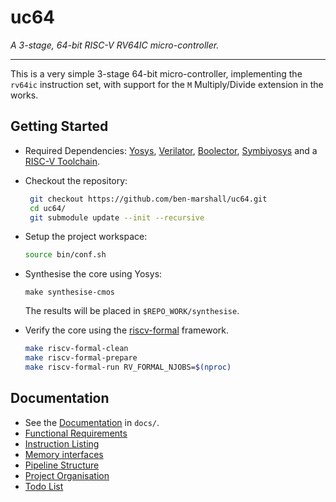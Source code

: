 
# uc64

*A 3-stage, 64-bit RISC-V RV64IC micro-controller.*

---

This is a very simple 3-stage 64-bit micro-controller, implementing the
`rv64ic` instruction set, with support for the `M` Multiply/Divide
extension in the works.

## Getting Started

- Required Dependencies:
  [Yosys](http://www.clifford.at/yosys/documentation.html),
  [Verilator](https://www.veripool.org/projects/verilator/wiki/Intro),
  [Boolector](https://boolector.github.io/),
  [Symbiyosys](https://symbiyosys.readthedocs.io/en/latest/)
  and a
  [RISC-V Toolchain](https://github.com/riscv/riscv-gnu-toolchain).

- Checkout the repository:
  ```sh
   git checkout https://github.com/ben-marshall/uc64.git
   cd uc64/
   git submodule update --init --recursive
  ```

- Setup the project workspace:
  ```sh
  source bin/conf.sh
  ```

- Synthesise the core using Yosys:
  ```
  make synthesise-cmos
  ```
  The results will be placed in `$REPO_WORK/synthesise`.


- Verify the core using the 
  [riscv-formal](https://github.com/SymbioticEDA/riscv-formal/)
  framework.

  ```sh
  make riscv-formal-clean
  make riscv-formal-prepare
  make riscv-formal-run RV_FORMAL_NJOBS=$(nproc)
  ```

## Documentation 

- See the [Documentation](docs/doc-home.md) in `docs/`.
- [Functional Requirements](functional-requirements.md)
- [Instruction Listing](instruction-listing.md)
- [Memory interfaces](memory-interface.md)
- [Pipeline Structure](pipeline.md)
- [Project Organisation](project-organisation.md)
- [Todo List](todo.md)

